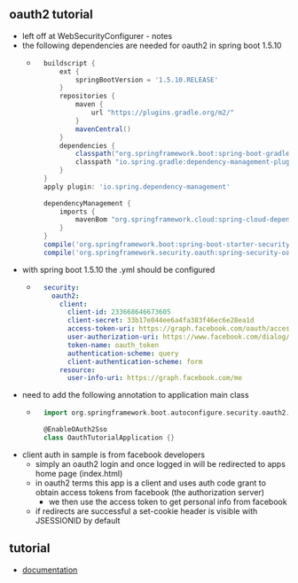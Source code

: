 ## oauth2 tutorial

* left off at WebSecurityConfigurer - notes
* the following dependencies are needed for oauth2 in spring boot 1.5.10
    * ```groovy
        buildscript {
        	ext {
        		springBootVersion = '1.5.10.RELEASE'
        	}
        	repositories {
        		maven {
        			url "https://plugins.gradle.org/m2/"
        		}
        		mavenCentral()
        	}
        	dependencies {
        		classpath("org.springframework.boot:spring-boot-gradle-plugin:${springBootVersion}")
        		classpath "io.spring.gradle:dependency-management-plugin:1.0.4.RELEASE"
        	}
        }
        apply plugin: 'io.spring.dependency-management'
        
        dependencyManagement {
        	imports {
        		mavenBom "org.springframework.cloud:spring-cloud-dependencies:Edgware.SR2"
        	}
        }
        compile('org.springframework.boot:spring-boot-starter-security')
        compile('org.springframework.security.oauth:spring-security-oauth2')
      ```
* with spring boot 1.5.10 the .yml should be configured
    * ```yaml
        security:
          oauth2:
            client:
              client-id: 233668646673605
              client-secret: 33b17e044ee6a4fa383f46ec6e28ea1d
              access-token-uri: https://graph.facebook.com/oauth/access_token
              user-authorization-uri: https://www.facebook.com/dialog/oauth
              token-name: oauth_token
              authentication-scheme: query
              client-authentication-scheme: form
            resource:
              user-info-uri: https://graph.facebook.com/me
        ```
* need to add the following annotation to application main class
    * ```groovy
        import org.springframework.boot.autoconfigure.security.oauth2.client.EnableOAuth2Sso
        
        @EnableOAuth2Sso
        class OauthTutorialApplication {}
      ```
* client auth in sample is from facebook developers
    * simply an oauth2 login and once logged in will be redirected to apps home page (index.html)
    * in oauth2 terms this app is a client and uses auth code grant to obtain access tokens from facebook (the authorization server)
        * we then use the access token to get personal info from facebook
    * if redirects are successful a set-cookie header is visible with JSESSIONID by default
## tutorial

* [documentation](https://spring.io/guides/tutorials/spring-boot-oauth2/)